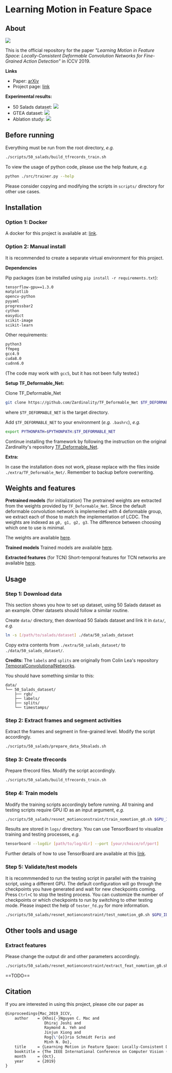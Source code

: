 # Learning Motion in Feature Space

## About

![](res/ICCV2019.png)

This is the official repository for the paper *"Learning Motion in Feature Space: Locally-Consistent Deformable Convolution Networks for Fine-Grained Action Detection"* in ICCV 2019.

**Links**

- Paper: [arXiv](https://arxiv.org/abs/1811.08815)
- Project page: [link](https://knmac.github.io/projects/lcdc)

**Experimental results:**

- 50 Salads dataset: ![](res/results_50salads.png)
- GTEA dataset: ![](res/results_gtea.png)
- Ablation study: ![](res/ablation.png)


## Before running

Everything must be run from the root directory, *e.g.*
```bash
./scripts/50_salads/build_tfrecords_train.sh
```

To view the usage of python code, please use the help feature, *e.g.*
```bash
python ./src/trainer.py --help
```

Please consider copying and modifying the scripts in `scripts/` directory for other use cases.

## Installation

### Option 1: Docker

A docker for this project is available at: [link](https://cloud.docker.com/u/knmac/repository/docker/knmac/mrderf).

### Option 2: Manual install

It is recommended to create a separate virtual environment for this project.

**Dependencies**

Pip packages (can be installed using `pip install -r requirements.txt`):
```markdown
tensorflow-gpu==1.3.0
matplotlib
opencv-python
pyyaml
progressbar2
cython
easydict
scikit-image
scikit-learn
```

Other requirements:
```markdown
python3
ffmpeg
gcc4.9
cuda8.0
cudnn6.0
```
(The code may work with `gcc5`, but it has not been fully tested.)

**Setup TF\_Deformable\_Net:**

Clone TF\_Deformable\_Net
```bash
git clone https://github.com/Zardinality/TF_Deformable_Net $TF_DEFORMABLE_NET
```
where `$TF_DEFORMABLE_NET` is the target directory.

Add `$TF_DEFORMABLE_NET` to your environment (*e.g.* `.bashrc`), *e.g.*
```bash
export PYTHONPATH=$PYTHONPATH:$TF_DEFORMABLE_NET
```

Continue installing the framework by following the instruction on the original Zardinality's repository [TF\_Deformable\_Net](https://github.com/Zardinality/TF_Deformable_Net).

**Extra:**

In case the installation does not work, please replace with the files inside `./extra/TF_Deformable_Net/`. Remember to backup before overwriting.


## Weights and features

**Pretrained models** (for initialization)
The pretrained weights are extracted from the weights provided by `TF_Deformable_Net`. Since the default deformable convolution network is implemented with 4 deformable group, we extract each of those to match the implementation of LCDC. The weights are indexed as `g0, g1, g2, g3`. The difference between choosing which one to use is minimal.

The weights are available [here](https://drive.google.com/drive/folders/1Kc_NZlMf2X4rkc1aEnS-QrdoLObxs8yK?usp=sharing).

**Trained models**
Trained models are available [here](https://drive.google.com/drive/folders/1rhVDXPiUMIKRIOw7tzuJQg-BCMq7jBUy?usp=sharing).

**Extracted features** (for TCN)
Short-temporal features for TCN networks are available [here](https://drive.google.com/drive/folders/1uWUXW8j37Dc1AGBMo01lmAIyedqJQIGS?usp=sharing).

## Usage

### Step 1: Download data

This section shows you how to set up dataset, using 50 Salads dataset as an example. Other datasets should follow a similar routine. 

Create `data/` directory, then download 50 Salads dataset and link it in `data/`, *e.g.*
```bash
ln -s [/path/to/salads/dataset] ./data/50_salads_dataset
```

Copy extra contents from `./extra/50_salads_dataset/` to `./data/50_salads_dataset/`.

**Credits:** The `labels` and `splits` are originally from Colin Lea's repository [TemporalConvolutionalNetworks](https://github.com/colincsl/TemporalConvolutionalNetworks).

You should have something similar to this:
```
data/
└── 50_Salads_dataset/
    ├── rgb/
    ├── labels/
    ├── splits/
    └── timestamps/
```

### Step 2: Extract frames and segment activities

Extract the frames and segment in fine-grained level. Modify the script accordingly.
```bash
./scripts/50_salads/prepare_data_50salads.sh
```

### Step 3: Create tfrecords

Prepare tfrecord files. Modify the script accordingly.
```bash
./scripts/50_salads/build_tfrecords_train.sh
```

### Step 4: Train models

Modify the training scripts accordingly before running. All training and testing scripts require GPU ID as an input argument, *e.g.*
```bash
./scripts/50_salads/resnet_motionconstraint/train_nomotion_g0.sh $GPU_ID
```

Results are stored in `logs/` directory. You can use TensorBoard to visualize training and testing processes, *e.g.*
```bash
tensorboard --logdir [path/to/log/dir] --port [your/choice/of/port]
```

Further details of how to use TensorBoard are available at this [link](https://www.tensorflow.org/programmers_guide/summaries_and_tensorboard).


### Step 5: Validate/test models

It is recommmended to run the testing script in parallel with the training script, using a different GPU. The default configuration will go through the checkpoints you have generated and wait for new checkpoints coming. Press `Ctrl+C` to stop the testing process. You can customize the number of checkpoints or which checkpoints to run by switching to other testing mode. Please inspect the help of `tester_fd.py` for more information.

```bash
./scripts/50_salads/resnet_motionconstraint/test_nomotion_g0.sh $GPU_ID
```

## Other tools and usage

### Extract features

Please change the output dir and other parameters accordingly.

```bash
./scripts/50_salads/resnet_motionconstraint/extract_feat_nomotion_g0.sh $GPU_ID
```

==TODO==

## Citation

If you are interested in using this project, please cite our paper as
```latex
@inproceedings{Mac_2019_ICCV,
    author    = {Khoi{-}Nguyen C. Mac and
                 Dhiraj Joshi and
                 Raymond A. Yeh and
                 Jinjun Xiong and
                 Rog{\'{e}}rio Schmidt Feris and
                 Minh N. Do},
    title     = {Learning Motion in Feature Space: Locally-Consistent Deformable Convolution Networks for Fine-Grained Action Detection},
    booktitle = {The IEEE International Conference on Computer Vision (ICCV)},
    month     = {Oct},
    year      = {2019}
}
```

